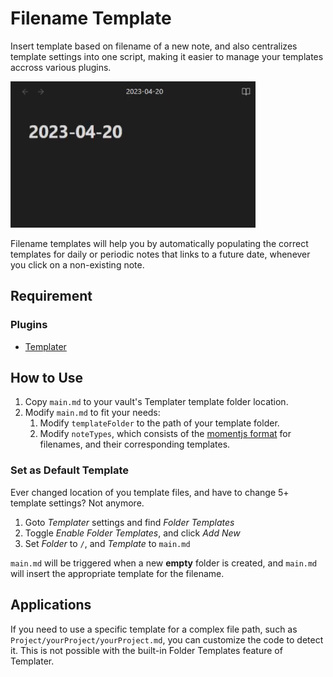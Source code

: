 # Filename Template

Insert template based on filename of a new note, and also centralizes template settings into one script, making it easier to manage your templates accross various plugins.

![Filename Template Demo](assets/demo.gif)

Filename templates will help you by automatically populating the correct templates for daily or periodic notes that links to a future date, whenever you click on a non-existing note.

## Requirement

### Plugins

- [Templater](https://github.com/SilentVoid13/Templater)

## How to Use

1. Copy `main.md` to your vault's Templater template folder location.
2. Modify `main.md` to fit your needs:
    1. Modify `templateFolder` to the path of your template folder.
    2. Modify `noteTypes`, which consists of the [momentjs format](https://momentjs.com/docs/#/displaying/format/) for filenames, and their corresponding templates.

### Set as Default Template

Ever changed location of you template files, and have to change 5+ template settings? Not anymore.

1. Goto _Templater_ settings and find _Folder Templates_
2. Toggle _Enable Folder Templates_, and click _Add New_
3. Set _Folder_ to `/`, and _Template_ to `main.md`

`main.md` will be triggered when a new **empty** folder is created, and `main.md` will insert the appropriate template for the filename.

## Applications

If you need to use a specific template for a complex file path, such as `Project/yourProject/yourProject.md`, you can customize the code to detect it. This is not possible with the built-in Folder Templates feature of Templater.